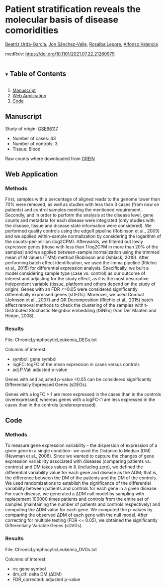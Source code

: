 <!-- PROJECT SHIELDS -->
<!--
*** I'm using markdown "reference style" links for readability.
*** Reference links are enclosed in brackets [ ] instead of parentheses ( ).
*** See the bottom of this document for the declaration of the reference variables
*** for contributors-url, forks-url, etc. This is an optional, concise syntax you may use.
*** https://www.markdownguide.org/basic-syntax/#reference-style-links
-->

# Patient stratification reveals the molecular basis of disease comoridities
<a href="https://orcid.org/0000-0002-3845-5751">Beatriz Urda-García</a>, <a href="https://orcid.org/0000-0001-7959-6326">Jon Sánchez-Valle</a>, <a href="https://orcid.org/0000-0002-9481-2557">Rosalba Lepore</a>, <a href="https://orcid.org/0000-0002-8937-6789">Alfonso Valencia</a>

medRxiv: <a href="https://https://doi.org/10.1101/2021.07.22.21260979">https://doi.org/10.1101/2021.07.22.21260979</a>

<!-- TABLE OF CONTENTS -->
<details open="open">
  <summary><h2 style="display: inline-block">Table of Contents</h2></summary>
  <ol>
    <li>
      <a href="#manuscript">Manuscript</a>
    </li>
    <li>
      <a href="#web-application">Web Application</a>
    </li>
    <li><a href="#code">Code</a></li>
  </ol>
</details>



<!-- ABOUT THE PROJECT -->
## Manuscript

Study of origin: <a href="https://www.ncbi.nlm.nih.gov/geo/query/acc.cgi?acc=GSE66117">GSE66117</a>

- Number of cases: 43
- Number of controls: 3
- Tissue: Blood

Raw counts where downloaded from <a href="http://www.ilincs.org/apps/grein/">GREIN</a>



<!-- GETTING STARTED -->
## Web Application

### Methods

First, samples with a percentage of aligned reads to the genome lower than 70% were removed, as well as studies with less than 3 cases (from now on patients) and control samples meeting the mentioned requirement. Secondly, and in order to perform the analysis at the disease level, gene counts and metadata for each disease were integrated (only studies with the disease, tissue and disease state information were considered). We performed quality controls using the edgeR pipeline (Robinson et al., 2009) and we applied within-sample normalization by considering the logarithm of the counts-per-million (log2CPM). Afterwards, we filtered out lowly expressed genes (those with less than 1 log2CPM in more than 20% of the samples) and we applied between-sample normalization using the trimmed mean of M values (TMM) method (Robinson and Oshlack, 2010). After performing batch effect identification, we used the limma pipeline (Ritchie et al., 2015) for differential expression analysis. Specifically, we built a model considering sample type (case vs. control) as our outcome of interest and adjusting for the study effect, as it is the most descriptive independent variable (tissue, platform and others depend on the study of origin). Genes with an FDR <=0.05 were considered significantly differentially expressed genes (sDEGs). Moreover, we used Combat (Johnson et al., 2007) and QR Decomposition (Ritchie et al., 2015) batch effect removal methods to check the clustering of the samples with t-Distributed Stochastic Neighbor embedding (tSNEs) (Van Der Maaten and Hinton, 2008).

### Results

File:  ChronicLymphocyticLeukemia_DEGs.txt 

Columns of interest:
- symbol: gene symbol 
- logFC: logFC of the mean expression in cases versus controls
- adj.P.Val: adjusted p-value

Genes with and adjusted p-value <0.05 can be considered significantly Differentially Expressed Genes (sDEGs).

Genes with a logFC > 1 are more expressed in the cases than in the controls (overexpressed) whereas genes with a logFC<1 are less expressed in the cases than in the controls (underexpressed). 

## Code

### Methods

To measure gene expression variability - the dispersion of expression of a given gene in a single condition- we used the Distance to Median (DM) (Newman et al., 2006). Since we wanted to capture the changes of gene expression variability associated with diseases (comparing patients vs. controls) and DM takes values in ℝ (including zero), we defined the differential variability value for each gene and disease as the ∆DM; that is, the difference between the DM of the patients and the DM of the controls. We used randomizations to establish the significance of the differential variability between patients and controls for each gene in a given disease. For each disease, we generated a ΔDM null model by sampling with replacement 100000 times patients and controls from the entire set of samples (maintaining the number of patients and controls respectively) and computing the ΔDM value for each gene. We computed the p-values by comparing the observed ΔDM of each gene with the null model. After correcting for multiple testing (FDR <= 0.05), we obtained the significantly Differentially Variable Genes (sDVGs).

### Results

File:  ChronicLymphocyticLeukemia_DVGs.txt 

Columns of interest:
- rn: gene symbol 
- dm_dif: delta DM (ΔDM)
- FDR_corrected: adjusted p-value

